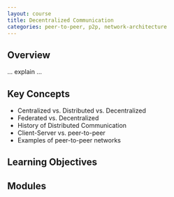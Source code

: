 ```yaml
---
layout: course
title: Decentralized Communication
categories: peer-to-peer, p2p, network-architecture
---
```


## Overview

... explain ...

## Key Concepts

* Centralized vs. Distributed vs. Decentralized
* Federated vs. Decentralized
* History of Distributed Communication
* Client-Server vs. peer-to-peer
* Examples of peer-to-peer networks

## Learning Objectives

## Modules
